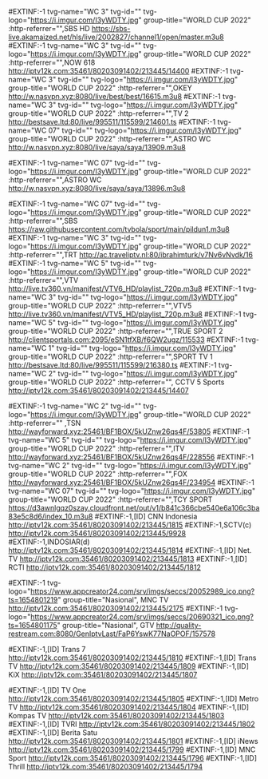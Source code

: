 #EXTINF:-1  tvg-name="WC 3" tvg-id="" tvg-logo="https://i.imgur.com/I3yWDTY.jpg" group-title="WORLD CUP 2022" :http-referrer="",SBS HD
https://sbs-live.akamaized.net/hls/live/2002827/channel1/open/master.m3u8
#EXTINF:-1  tvg-name="WC 3" tvg-id="" tvg-logo="https://i.imgur.com/I3yWDTY.jpg" group-title="WORLD CUP 2022" :http-referrer="",NOW 618
http://iptv12k.com:35461/80203091402/213445/14400
#EXTINF:-1  tvg-name="WC 3" tvg-id="" tvg-logo="https://i.imgur.com/I3yWDTY.jpg" group-title="WORLD CUP 2022" :http-referrer="",OKEY
http://w.nasvpn.xyz:8080/live/best/best/16615.m3u8
#EXTINF:-1  tvg-name="WC 3" tvg-id="" tvg-logo="https://i.imgur.com/I3yWDTY.jpg" group-title="WORLD CUP 2022" :http-referrer="",TV 2
http://bestsave.ltd:80/live/995511/115599/214601.ts
#EXTINF:-1  tvg-name="WC 07" tvg-id="" tvg-logo="https://i.imgur.com/I3yWDTY.jpg" group-title="WORLD CUP 2022" :http-referrer="",ASTRO WC
http://w.nasvpn.xyz:8080/live/saya/saya/13909.m3u8

#EXTINF:-1  tvg-name="WC 07" tvg-id="" tvg-logo="https://i.imgur.com/I3yWDTY.jpg" group-title="WORLD CUP 2022" :http-referrer="",ASTRO WC
http://w.nasvpn.xyz:8080/live/saya/saya/13896.m3u8

#EXTINF:-1  tvg-name="WC 07" tvg-id="" tvg-logo="https://i.imgur.com/I3yWDTY.jpg" group-title="WORLD CUP 2022" :http-referrer="",SBS
https://raw.githubusercontent.com/tvbola/sport/main/pildun1.m3u8
#EXTINF:-1  tvg-name="WC 3" tvg-id="" tvg-logo="https://i.imgur.com/I3yWDTY.jpg" group-title="WORLD CUP 2022" :http-referrer="",TRT
http://ac.traveliptv.nl:80/ibrahimturk/v7Nv6vNvdk/16
#EXTINF:-1  tvg-name="WC 5" tvg-id="" tvg-logo="https://i.imgur.com/I3yWDTY.jpg" group-title="WORLD CUP 2022" :http-referrer="",VTV
http://live.tv360.vn/manifest/VTV6_HD/playlist_720p.m3u8
#EXTINF:-1  tvg-name="WC 3" tvg-id="" tvg-logo="https://i.imgur.com/I3yWDTY.jpg" group-title="WORLD CUP 2022" :http-referrer="",VTV5
http://live.tv360.vn/manifest/VTV5_HD/playlist_720p.m3u8
#EXTINF:-1  tvg-name="WC 5" tvg-id="" tvg-logo="https://i.imgur.com/I3yWDTY.jpg" group-title="WORLD CUP 2022" :http-referrer="",TRUE SPORT 2
http://clientsportals.com:2095/eSN1tfXB/f6QW2ugz/115533
#EXTINF:-1  tvg-name="WC 1" tvg-id="" tvg-logo="https://i.imgur.com/I3yWDTY.jpg" group-title="WORLD CUP 2022" :http-referrer="",SPORT TV 1
http://bestsave.ltd:80/live/995511/115599/216380.ts
#EXTINF:-1  tvg-name="WC 2" tvg-id="" tvg-logo="https://i.imgur.com/I3yWDTY.jpg" group-title="WORLD CUP 2022" :http-referrer="", CCTV 5 Sports
http://iptv12k.com:35461/80203091402/213445/14407

#EXTINF:-1  tvg-name="WC 2" tvg-id="" tvg-logo="https://i.imgur.com/I3yWDTY.jpg" group-title="WORLD CUP 2022" :http-referrer="" ,TSN
http://wayforward.xyz:25461/BF1BOX/5kUZnw26qs4F/53805
#EXTINF:-1  tvg-name="WC 5" tvg-id="" tvg-logo="https://i.imgur.com/I3yWDTY.jpg" group-title="WORLD CUP 2022" :http-referrer="",ITV
http://wayforward.xyz:25461/BF1BOX/5kUZnw26qs4F/228556
#EXTINF:-1  tvg-name="WC 2" tvg-id="" tvg-logo="https://i.imgur.com/I3yWDTY.jpg" group-title="WORLD CUP 2022" :http-referrer="",FOX
http://wayforward.xyz:25461/BF1BOX/5kUZnw26qs4F/234954
#EXTINF:-1  tvg-name="WC 07" tvg-id="" tvg-logo="https://i.imgur.com/I3yWDTY.jpg" group-title="WORLD CUP 2022" :http-referrer="",TCY SPORT
https://d3awnlgqz0szay.cloudfront.net/out/v1/b841c366cbe540e6a106c3ba83e5c8d6/index_10.m3u8
#EXTINF:-1,[ID] CNN Indonesia
http://iptv12k.com:35461/80203091402/213445/1815
#EXTINF:-1,SCTV(c)
http://iptv12k.com:35461/80203091402/213445/9928
#EXTINF:-1,INDOSIAR(d)
http://iptv12k.com:35461/80203091402/213445/1814
#EXTINF:-1,[ID] Net. TV
http://iptv12k.com:35461/80203091402/213445/1813
#EXTINF:-1,[ID] RCTI
http://iptv12k.com:35461/80203091402/213445/1812

#EXTINF:-1 tvg-logo="https://www.appcreator24.com/srv/imgs/seccs/20052989_ico.png?ts=1654801219" group-title="Nasional", MNC TV
http://iptv12k.com:35461/80203091402/213445/2175
#EXTINF:-1 tvg-logo="https://www.appcreator24.com/srv/imgs/seccs/20690321_ico.png?ts=1654801175" group-title="Nasional", GTV
http://quality-restream.com:8080/GenIptvLast/FaP6YswK77NaOPOF/157578

#EXTINF:-1,[ID] Trans 7
http://iptv12k.com:35461/80203091402/213445/1810
#EXTINF:-1,[ID] Trans TV
http://iptv12k.com:35461/80203091402/213445/1809
#EXTINF:-1,[ID] KiX
http://iptv12k.com:35461/80203091402/213445/1807

#EXTINF:-1,[ID] TV One
http://iptv12k.com:35461/80203091402/213445/1805
#EXTINF:-1,[ID] Metro TV
http://iptv12k.com:35461/80203091402/213445/1804
#EXTINF:-1,[ID] Kompas TV
http://iptv12k.com:35461/80203091402/213445/1803
#EXTINF:-1,[ID] TVRI
http://iptv12k.com:35461/80203091402/213445/1802
#EXTINF:-1,[ID] Berita Satu
http://iptv12k.com:35461/80203091402/213445/1801
#EXTINF:-1,[ID] iNews
http://iptv12k.com:35461/80203091402/213445/1799
#EXTINF:-1,[ID] MNC Sport
http://iptv12k.com:35461/80203091402/213445/1796
#EXTINF:-1,[ID] Thrill
http://iptv12k.com:35461/80203091402/213445/1794
